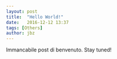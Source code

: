 ```yaml
---
layout: post
title:  "Hello World!"
date:   2016-12-12 13:37
tags: [Others]
author: jbz
---
```


Immancabile post di benvenuto. Stay tuned!
